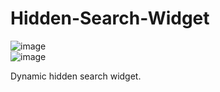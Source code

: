# Hidden-Search-Widget

![image](https://user-images.githubusercontent.com/92387865/155809590-31431dbe-cddc-4dc9-961f-3cedbb4f03a8.png)
<br>
![image](https://user-images.githubusercontent.com/92387865/155809433-e60dea44-0856-4996-935e-d0f2678a5f26.png)

  Dynamic hidden search widget.
